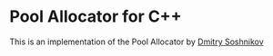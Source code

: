 # Pool Allocator for C++

This is an implementation of the Pool Allocator by [Dmitry Soshnikov](http://dmitrysoshnikov.com/compilers/writing-a-pool-allocator/)
